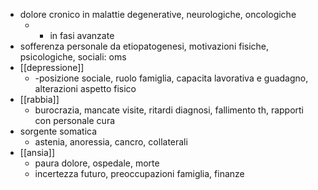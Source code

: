 - dolore cronico in malattie degenerative, neurologiche, oncologiche
	- + in fasi avanzate
- sofferenza personale da etiopatogenesi, motivazioni fisiche, psicologiche, sociali: oms
- [[depressione]]
	- -posizione sociale, ruolo famiglia, capacita lavorativa e guadagno, alterazioni aspetto fisico
- [[rabbia]]
	- burocrazia, mancate visite, ritardi diagnosi, fallimento th, rapporti con personale cura
- sorgente somatica
	- astenia, anoressia, cancro, collaterali
- [[ansia]]
	- paura dolore, ospedale, morte
	- incertezza futuro, preoccupazioni famiglia, finanze
